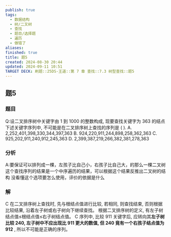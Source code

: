 ```yaml
---
publish: true
tags:
  - 数据结构
  - 树/二叉树
  - 查找
  - 题目/选择题
  - 遍历
  - 做错了
aliases: 
finished: true
title: 题5
created: 2024-08-30 20:44
updated: 2024-09-11 10:51
TARGET DECK: 刷题::25DS-王道::第 7 章 查找::7.3 树型查找::题5
---
```

## 题5
### 题目
Q:设二叉排序树中关键字由 1 到 1000 的整数构成, 现要查找关键字为 363 的结点下述关键字序列中, 不可能是在二叉排序树上查找的序列是 ( ).
A. 2,252,401,398,330,344,397,363
B. 924,220,911,244,898,258,362,363
C. 925,202,911,240,912,245,363
D. 2,399,387,219,266,382,381,278,363
### 分析
A:要保证可以排列成一棵，左孩子比自己小，右孩子比自己大，的那么一棵二叉树
这个查找序列的结果是一个中序遍历的结果，可以根据这个结果反推出二叉树的结构
没看懂这个选项要怎么使用，评价的依据是什么
### 解
C
在二叉排序树上查找时, 先与根结点值进行比较, 若相同, 则查找结束, 否则根据比较结果, 沿着左子树或右子树向下继续查找。
根据二叉排序树的定义, 有左子树结点值≤根结点值≤右子树结点值。
C 序列中, 比较 911 关键字后, 应转向其**左子树比较 240, 左子树中不应出现比 911 更大的数值, 但 240 竟有一个右孩子结点值为 912** , 所以不可能是正确的序列。
<!--ID: 1726632849608-->


 